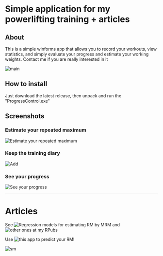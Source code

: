 # Simple application for my powerlifting training + articles

## About
This is a simple winforms app that allows you to record your workouts, view statistics, and simply evaluate your progress and estimate your working weights. Contact me if you are really interested in it

![main](https://github.com/PasaOpasen/Powerlifting-training-diary-and-articles/blob/master/gifs/main.gif)

## How to install
Just download the latest release, then unpack and run the "ProgressControl.exe"

## Screenshots

### Estimate your repeated maximum
![Estimate your repeated maximum](https://github.com/PasaOpasen/Powerlifting-training-diary-and-articles/blob/master/images/estim.PNG)

### Keep the training diary
![Add](https://github.com/PasaOpasen/Powerlifting-training-diary-and-articles/blob/master/images/addresults.PNG)

### See your progress
![See your progress](https://github.com/PasaOpasen/Powerlifting-training-diary-and-articles/blob/master/images/displayprogress.PNG)

--------------

# Articles

See ![Regression models for estimating RM by MRM](https://rpubs.com/DemetryPascal/RMbyMRMrus_1) and ![other ones at my **RPubs**](https://rpubs.com/DemetryPascal)

Use ![this app](https://dmitrypasko.shinyapps.io/RMbyMRMestimating/) to predict your RM!

![sm](https://github.com/PasaOpasen/Powerlifting-training-diary-and-articles/blob/master/images/site.PNG)
